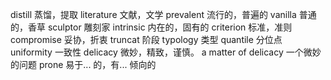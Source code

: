 distill 蒸馏，提取
literature 文献，文学
prevalent 流行的，普遍的
vanilla 普通的，香草
sculptor 雕刻家
intrinsic 内在的，固有的
criterion 标准，准则
compromise 妥协，折衷
truncat 阶段
typology 类型
quantile 分位点
uniformity 一致性
delicacy 微妙，精致，谨慎。 a matter of delicacy 一个微妙的问题
prone 易于... 的，有... 倾向的
